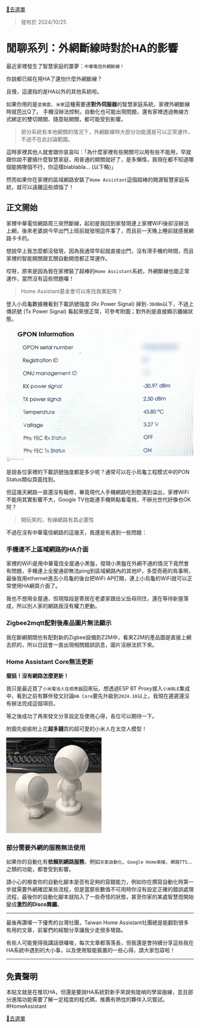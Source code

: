 [🧾去選單](../../README.md)

> 發布於 2024/10/25

# 閒聊系列：外網斷線時對於HA的影響

最近家裡發生了智慧家庭的噩夢：`中華電信外網斷線！`

你說都已經在用HA了還怕什麼外網斷線？

且慢，這邊指的是HA以外的其他系統啦。

如果你用的是`塗鴉雲`、`米家`這種需要連**對外伺服器**的智慧家庭系統，家裡外網斷線時就芭比Q了。
手機沒辦法控制，自動化也可能出現問題，還有家裡透過無線方式綁定的雙切開關、隨意貼開關，都可能受到影響。

> 部分系統有本地網關的情況下，外網斷線時大部分功能還是可以正常運作，不過不在此討論範圍。

這時家裡其他人就會跟你哀哀叫：「為什麼家裡有些開關可以用有些不能用，早就跟你說不要搞什麼智慧家庭，用普通的開關就好了，是多懶惰，我現在都不知道哪個能開哪個不行，你這樣blablabla... (以下略)」

然而如果你在家裡的區域網路安裝了`Home Assistant`這個超棒的開源智慧家庭系統，就可以遠離這些煩惱了！

## 正文開始

家裡中華電信網路周三突然斷線，起初是我回到家發現連上家裡WiFi後卻沒辦法上網，後來老婆說今早出門上班前就發現這件事了，而且前一天晚上睡前就感覺網路卡卡的。

想說早上我怎麼都沒發現，因為我通常早起就直接出門，沒有滑手機的時間，而且家裡的智能開關跟玄關自動開燈都正常運作。

哎呀，原來是因為我在家裡裝了超棒的`Home Assistant`系統，外網斷線也能正常運作，當然沒有這些問題囉！

> Home Assistant基金會可以來找我業配嗎？

登入小烏龜數據機看到下載訊號強度 (Rx Power Signal) 掉到`-30dBm`以下，不過上傳訊號 (Tx Power Signal) 看起來很正常，可參考附圖；對外則是直接顯示離線狀態。

![network](attachments/network.jpg)

是說各位家裡的下載訊號強度都是多少呢？通常可以在小烏龜工程模式中的PON Status類似頁面找到。

但這幾天網路一直還沒有報修，畢竟現代人手機網路吃到飽滿到溢出，家裡WiFi不能用其實影響不大，Google TV也能連手機熱點看電視，不辦光世代好像也OK阿？

> 開玩笑的，有線網路有其必要性

不過在沒有中華電信網路的這幾天，我還是有遇到一些問題：

### 手機連不上區域網路的HA介面

家裡的WiFi是用中華電信全屋通小黑盤，發現小黑盤在外網不通的情況下竟然會有問題，手機連上全屋通卻無法ping到區域網路內的其他IP，多麼奇葩的鳥事啊，最後我用ethernet進去小烏龜的後台把WiFi AP打開，連上小烏龜的WiFi就可以正常使用HA網頁介面了。

我也不想用全屋通，但現階段是寄居在老婆家跟岳父岳母同住，還在等待新屋落成，所以別人家的網路我沒有權力更動。

### Zigbee2mqtt配對後產品圖片無法顯示

我在斷網期間也有配對新的Zigbee設備到Z2M中，看來Z2M的產品圖是直接上網去抓的，所以日誌會一直出現相關錯誤訊息，圖片沒辦法抓下來。

### Home Assistant Core無法更新

**廢話！沒有網路怎麼更新！**

我只是最近買了`小米電池人在感應器`回來玩，想透過ESP BT Proxy接入`小米BLE`集成中，看到之前有夥伴發文討論`HA Core`要先升級到`2024.10`以上，我現在遲遲還沒有辦法完成這個項目。

等之後成功了再來發文分享設定及使用心得，各位可以期待一下。

附圖先偷偷附上花**超多錢**買的超可愛的小米人在太空人模型！

![network](attachments/mi_sensor.jpg)

### 部分需要外網的服務無法使用

如果你的自動化有**依賴到網路服務**，例如`天氣自動化`、`Google Home串接`、`網路TTS`... 之類的功能，都會受到影響。

請小心的檢查你的自動化腳本是否有足夠的容錯能力，例如你在撰寫自動化時第一步就需要外網確認某些流程，但是當那些數值不可用時你沒有設定正確的錯誤處理流程，最後你的自動化腳本就陷入了一些奇怪的狀態，甚至你家的某處智慧燈開始變成**激烈的Disco舞廳**。

---

最後再讚嘆一下優秀的台灣社團，Taiwan Home Assistant社團總是能翻到很多有用的文章，前輩們的經驗分享讓我少走很多彎路。

有些人可能覺得我講話很囉唆，每次文章都落落長，但我還是會持續分享這些我在HA系統中遇到的大小事，以及使用智能裝置的一些心得，請大家包容啦！

---

## 免責聲明

本貼文就是在推坑HA，但還是要說HA系統對新手來說有陡峭的學習曲線，並且部分進階功能需要了解一定程度的程式碼，推薦有熱忱的夥伴入坑嘗試。
#HomeAssistant

[🧾去選單](../../README.md)